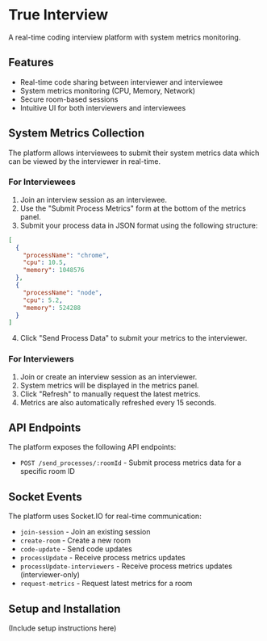 # True Interview

A real-time coding interview platform with system metrics monitoring.

## Features

- Real-time code sharing between interviewer and interviewee
- System metrics monitoring (CPU, Memory, Network)
- Secure room-based sessions
- Intuitive UI for both interviewers and interviewees

## System Metrics Collection

The platform allows interviewees to submit their system metrics data which can be viewed by the interviewer in real-time.

### For Interviewees

1. Join an interview session as an interviewee.
2. Use the "Submit Process Metrics" form at the bottom of the metrics panel.
3. Submit your process data in JSON format using the following structure:

```json
[
  {
    "processName": "chrome",
    "cpu": 10.5,
    "memory": 1048576
  },
  {
    "processName": "node",
    "cpu": 5.2,
    "memory": 524288
  }
]
```

4. Click "Send Process Data" to submit your metrics to the interviewer.

### For Interviewers

1. Join or create an interview session as an interviewer.
2. System metrics will be displayed in the metrics panel.
3. Click "Refresh" to manually request the latest metrics.
4. Metrics are also automatically refreshed every 15 seconds.

## API Endpoints

The platform exposes the following API endpoints:

- `POST /send_processes/:roomId` - Submit process metrics data for a specific room ID

## Socket Events

The platform uses Socket.IO for real-time communication:

- `join-session` - Join an existing session
- `create-room` - Create a new room
- `code-update` - Send code updates
- `processUpdate` - Receive process metrics updates
- `processUpdate-interviewers` - Receive process metrics updates (interviewer-only)
- `request-metrics` - Request latest metrics for a room

## Setup and Installation

(Include setup instructions here)
